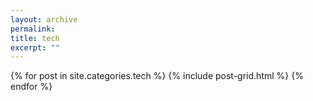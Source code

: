 ```yaml
---
layout: archive
permalink:
title: tech
excerpt: ""
---
```


<div class="tiles">
{% for post in site.categories.tech %}
	{% include post-grid.html %}
{% endfor %}
</div><!-- /.tiles -->

